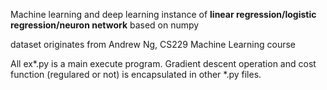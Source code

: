 Machine learning and deep learning instance of **linear regression/logistic regression/neuron network** based on numpy

dataset originates from Andrew Ng, CS229 Machine Learning course

All ex*.py is a main execute program.
Gradient descent operation and cost function (regulared or not) is encapsulated in other *.py files.
